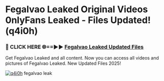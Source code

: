 # Fegalvao Leaked Original Videos 0nlyFans Leaked - Files Updated! (q4i0h)

<h3>🔴 CLICK HERE 🌐==►► <a href="https://tinyurl.com/ms9xzufz" rel="nofollow">Fegalvao Leaked Updated Files</a></h3>

Get Fegalvao Leaked and all content. Now you can access all videos and pictures of Fegalvao Leaked. New Updated Files 2025!

[![q4i0h](https://i.imgur.com/ppqm5kG.gif)](https://tinyurl.com/ms9xzufz)
fegalvao leak